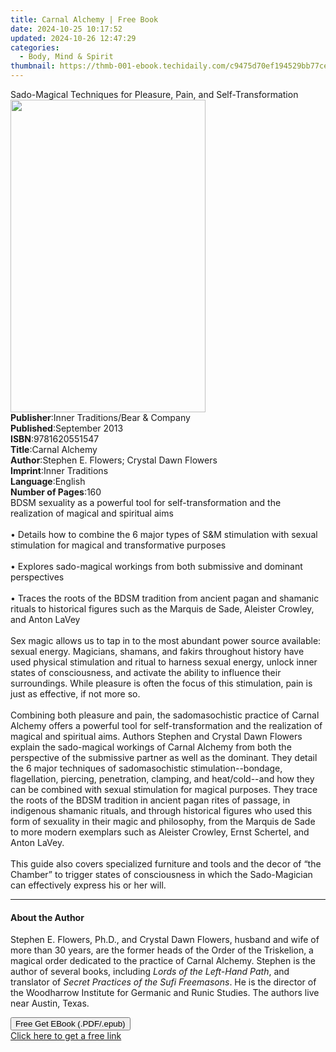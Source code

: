 ```yaml
---
title: Carnal Alchemy | Free Book
date: 2024-10-25 10:17:52
updated: 2024-10-26 12:47:29
categories:
  - Body, Mind & Spirit
thumbnail: https://thmb-001-ebook.techidaily.com/c9475d70ef194529bb77ce9c80d2281dc9c1c38e7eebe1ec141d8bf3d1a033c3.jpg
---
```

<main id="book-container">
  <div class="flex flex-col">
    <div class="book-brief flex-1 py-6 px-4 sm:p-6 md:py-10 md:px-8">
      <!-- brief-->
      <div class="book-brief-main">
        Sado-Magical Techniques for Pleasure, Pain, and Self-Transformation
      </div>
    </div>
    <div
      class="book-meta-info flex-1 grid gap-4 col-start-1 col-end-3 row-start-1 sm:mb-6 sm:grid-cols-4 lg:gap-6 lg:col-start-2 lg:row-end-6 lg:row-span-6 lg:mb-0"
    >
      <div
        class="book-meta-info-left place-content-center mt-4 p-4 text-sm leading-6 col-start-2 col-span-2 dark:text-slate-400"
      >
        <img
          class="w-full h-500 object-cover rounded-lg sm:h-255 sm:col-span-2 lg:col-span-full"
          src="https://img-001-ebook.techidaily.com/edab0215aecf18d7d8ae79c14340049d09095e7eaa81901871408a730e0e3c1b.jpg"
          alt=""
          width="312"
          height="500"
        />
      </div>
      <div
        class="book-meta-info-right mt-2 col-start-1 row-start-2 col-span-3 self-center"
      >
        <!-- meta data  -->
        <div class="flex flex-col px-4 md:px-8">
          <div class="flex-1">
            <strong>Publisher</strong>:<span class="px-2"
              >Inner Traditions/Bear &amp; Company</span
            >
          </div>
          <div class="flex-1">
            <strong>Published</strong>:<span class="px-2">September 2013</span>
          </div>
          <div class="flex-1">
            <strong>ISBN</strong>:<span class="px-2">9781620551547</span>
          </div>
          <div class="flex-1">
            <strong>Title</strong>:<span class="px-2">Carnal Alchemy</span>
          </div>
          <div class="flex-1">
            <strong>Author</strong>:<span class="px-2"
              >Stephen E. Flowers; Crystal Dawn Flowers</span
            >
          </div>
          <div class="flex-1">
            <strong>Imprint</strong>:<span class="px-2">Inner Traditions</span>
          </div>
          <div class="flex-1">
            <strong>Language</strong>:<span class="px-2">English</span>
          </div>
          <div class="flex-1">
            <strong>Number of Pages</strong>:<span class="px-2">160</span>
          </div>
        </div>
      </div>
    </div>
    <div class="book-description flex-1 py-6 px-4 sm:p-6 md:py-10 md:px-8">
      <div class="book-description-main">
        <div accordion-content="" id="description">
          BDSM sexuality as a powerful tool for self-transformation and the
          realization of magical and spiritual aims <br />
          <br />• Details how to combine the 6 major types of S&amp;M
          stimulation with sexual stimulation for magical and transformative
          purposes <br />
          <br />• Explores sado-magical workings from both submissive and
          dominant perspectives <br />
          <br />• Traces the roots of the BDSM tradition from ancient pagan and
          shamanic rituals to historical figures such as the Marquis de Sade,
          Aleister Crowley, and Anton LaVey <br />
          <br />Sex magic allows us to tap in to the most abundant power source
          available: sexual energy. Magicians, shamans, and fakirs throughout
          history have used physical stimulation and ritual to harness sexual
          energy, unlock inner states of consciousness, and activate the ability
          to influence their surroundings. While pleasure is often the focus of
          this stimulation, pain is just as effective, if not more so. <br />
          <br />Combining both pleasure and pain, the sadomasochistic practice
          of Carnal Alchemy offers a powerful tool for self-transformation and
          the realization of magical and spiritual aims. Authors Stephen and
          Crystal Dawn Flowers explain the sado-magical workings of Carnal
          Alchemy from both the perspective of the submissive partner as well as
          the dominant. They detail the 6 major techniques of sadomasochistic
          stimulation--bondage, flagellation, piercing, penetration, clamping,
          and heat/cold--and how they can be combined with sexual stimulation
          for magical purposes. They trace the roots of the BDSM tradition in
          ancient pagan rites of passage, in indigenous shamanic rituals, and
          through historical figures who used this form of sexuality in their
          magic and philosophy, from the Marquis de Sade to more modern
          exemplars such as Aleister Crowley, Ernst Schertel, and Anton LaVey.
          <br />
          <br />This guide also covers specialized furniture and tools and the
          decor of “the Chamber” to trigger states of consciousness in which the
          Sado-Magician can effectively express his or her will.
        </div>
        <div class="accordion-fader"></div>
      </div>
    </div>
    <div class="book-excerpts flex-1 py-6 px-4 sm:p-6 md:py-10 md:px-8">
      <!-- excerpts-->
      <div class="book-excerpts-main">
        <hr />
        <h4 class="placeholder placeholder-heading">
          <span>About the Author</span>
        </h4>
        <p>
          Stephen E. Flowers, Ph.D., and Crystal Dawn Flowers, husband and wife
          of more than 30 years, are the former heads of the Order of the
          Triskelion, a magical order dedicated to the practice of Carnal
          Alchemy. Stephen is the author of several books, including
          <i>Lords of the Left-Hand Path</i>, and translator of
          <i>Secret Practices of the Sufi Freemasons</i>. He is the director of
          the Woodharrow Institute for Germanic and Runic Studies. The authors
          live near Austin, Texas.
        </p>
      </div>
    </div>
    <div
      class="book-about-author flex-1 py-6 px-4 sm:p-6 md:py-10 md:px-8"
    ></div>
    <div class="book-free-get flex-1 py-6 px-4 sm:p-6 md:py-10 md:px-8">
      <button
        id="btn-free-get"
        class="bg-blue-500 hover:bg-blue-700 text-white font-bold py-2 px-4 rounded"
      >
        Free Get EBook (.PDF/.epub)
      </button>
      <div id="countdown-display" class="px-2 text-lg mt-2"></div>
      <a
        id="free-link"
        class="hidden bg-blue-500 hover:bg-blue-700 text-white font-bold py-2 px-4 rounded"
        href="https://www.ebooks.com/en-us/book/95782078/carnal-alchemy/stephen-e-flowers/"
        target="_blank"
        >Click here to get a free link</a
      >
    </div>
    <script>
      let countdownTime = 0;
      let countdownInterval = null;
      document
        .getElementById('btn-free-get')
        .addEventListener('click', startCountdown);
      function startCountdown() {
        countdownTime = new Date().getTime() + 60000 * 3;
        countdownInterval = setInterval(updateCountdown, 1000);
        document.getElementById('btn-free-get').disabled = true;
        document
          .getElementById('btn-free-get')
          .classList.add('bg-gray-500', 'cursor-not-allowed');
      }
      function updateCountdown() {
        let currentTime = new Date().getTime();
        let timeLeft = countdownTime - currentTime;
        let secondsLeft = Math.floor(timeLeft / 1000);
        document.getElementById('countdown-display').innerHTML =
          `Remaining time: ${secondsLeft} seconds.`;
        if (secondsLeft <= 0) {
          clearInterval(countdownInterval);
          document.getElementById('btn-free-get').classList.add('hidden');
          document.getElementById('free-link').classList.remove('hidden');
          document.getElementById('countdown-display').innerHTML = '';
        }
      }
    </script>
  </div>
</main>

